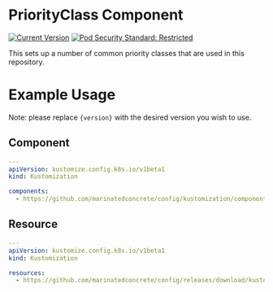 # PriorityClass Component

[![Current Version](https://img.shields.io/badge/dynamic/json?style=for-the-badge&label=version&query=%24.kustomization%2Fcomponents%2Ffactorio&url=https%3A%2F%2Fraw.githubusercontent.com%2Fmarinatedconcrete%2Fconfig%2Frefs%2Fheads%2Fmain%2F.release-please-manifest.json)](https://github.com/marinatedconcrete/config/releases?q=%22kustomize-factorio%22)
[![Pod Security Standard: Restricted](https://img.shields.io/badge/pod_security_standard-restricted-green?style=for-the-badge&logo=kubernetes&logoColor=%23326CE5)](https://kubernetes.io/docs/concepts/security/pod-security-standards/)

This sets up a number of common priority classes that are used in this repository.

# Example Usage

Note: please replace `{version}` with the desired version you wish to use.

## Component

```yaml
---
apiVersion: kustomize.config.k8s.io/v1beta1
kind: Kustomization

components:
  - https://github.com/marinatedconcrete/config/kustomization/components/priorityclass?ref=kustomize-priorityclass@v{version}
```

## Resource

```yaml
---
apiVersion: kustomize.config.k8s.io/v1beta1
kind: Kustomization

resources:
  - https://github.com/marinatedconcrete/config/releases/download/kustomize-priorityclass@v{version}/priorityclass.yml
```
